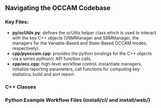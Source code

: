 ## Navigating the OCCAM Codebase

### Key Files:
* **py/ocUtils.py**: defines the ocUtils helper class which is used to interact with the key C++ objects (VBMManager and SBMManager, the managers for the Variable-Based and State-Based OCCAM modes, respectively).
* **cpp/pyoccam.cpp**: provides the python bindings for the C++ objects via a series python/c API function calls.
* **cpp/occ.cpp**: high-level workflow control. Instantiate managers, initialize reporting parameters, call functions for computing key statistics, build and sort report.

### C++ Classes

### Python Example Workflow Files (install/cl/ and install/web/)
